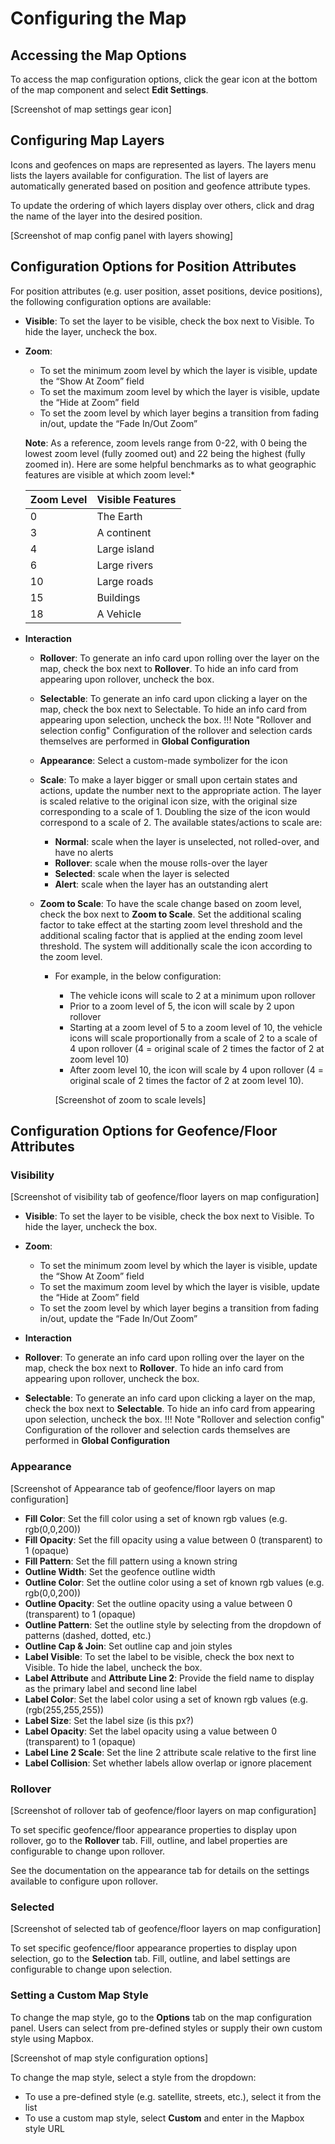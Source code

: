 # Configuring the Map

## Accessing the Map Options

To access the map configuration options, click the gear icon at the bottom of the map component and select **Edit Settings**.

[Screenshot of map settings gear icon]

## Configuring Map Layers

Icons and geofences on maps are represented as layers. The layers menu lists the layers available for configuration. The list of layers are automatically generated based on position and geofence attribute types.

To update the ordering of which layers display over others, click and drag the name of the layer into the desired position.

[Screenshot of map config panel with layers showing]

## Configuration Options for Position Attributes

For position attributes (e.g. user position, asset positions, device positions), the following configuration options are available:

* **Visible**: To set the layer to be visible, check the box next to Visible. To hide the layer, uncheck the box.
* **Zoom**: 
    * To set the minimum zoom level by which the layer is visible, update the “Show At Zoom” field
    * To set the maximum zoom level by which the layer is visible, update the “Hide at Zoom” field
    * To set the zoom level by which layer begins a transition from fading in/out, update the “Fade In/Out Zoom”


    **Note**: As a reference, zoom levels range from 0-22, with 0 being the lowest zoom level (fully zoomed out) and 22 being the highest (fully zoomed in). Here are some helpful benchmarks as to what geographic features are visible at which zoom level:*

    |Zoom Level | Visible Features|
    |-----------|-----------------|
    |0 | The Earth |
    |3 | A continent |
    |4 | Large island |
    |6 | Large rivers |
    |10 | Large roads |
    |15 | Buildings |
    |18 | A Vehicle |

* **Interaction**

    * **Rollover**: To generate an info card upon rolling over the layer on the map, check the box next to **Rollover**. To hide an info card from appearing upon rollover, uncheck the box.

    * **Selectable**: To generate an info card upon clicking a layer on the map, check the box next to Selectable. To hide an info card from appearing upon selection, uncheck the box.
    !!! Note "Rollover and selection config"
        Configuration of the rollover and selection cards themselves are performed in **Global Configuration**

    * **Appearance**: Select a custom-made symbolizer for the icon

    * **Scale**: To make a layer bigger or small upon certain states and actions, update the number next to the appropriate action. The layer is scaled relative to the original icon size, with the original size corresponding to a scale of 1. Doubling the size of the icon would correspond to a scale of 2. The available states/actions to scale are:
        * **Normal**: scale when the layer is unselected, not rolled-over, and have no alerts
        * **Rollover**: scale when the mouse rolls-over the layer
        * **Selected**: scale when the layer is selected
        * **Alert**: scale when the layer has an outstanding alert

    * **Zoom to Scale**: To have the scale change based on zoom level, check the box next to **Zoom to Scale**. Set the additional scaling factor to take effect at the starting zoom level threshold and the additional scaling factor that is applied at the ending zoom level threshold. The system will additionally scale the icon according to the zoom level.
        * For example, in the below configuration: 
            * The vehicle icons will scale to 2 at a minimum upon rollover
            * Prior to a zoom level of 5, the icon will scale by 2 upon rollover
            * Starting at a zoom level of 5 to a zoom level of 10, the vehicle icons will scale proportionally from a scale of 2 to a scale of 4 upon rollover (4 = original scale of 2 times the factor of 2 at zoom level 10)
            * After zoom level 10, the icon will scale by 4 upon rollover (4 = original scale of 2 times the factor of 2 at zoom level 10).

            [Screenshot of zoom to scale levels]

## Configuration Options for Geofence/Floor Attributes

### Visibility

[Screenshot of visibility tab of geofence/floor layers on map configuration]

* **Visible**: To set the layer to be visible, check the box next to Visible. To hide the layer, uncheck the box.
* **Zoom**: 
    * To set the minimum zoom level by which the layer is visible, update the “Show At Zoom” field
    * To set the maximum zoom level by which the layer is visible, update the “Hide at Zoom” field
    * To set the zoom level by which layer begins a transition from fading in/out, update the “Fade In/Out Zoom”

* **Interaction**

* **Rollover**: To generate an info card upon rolling over the layer on the map, check the box next to **Rollover**. To hide an info card from appearing upon rollover, uncheck the box.

*  **Selectable**: To generate an info card upon clicking a layer on the map, check the box next to **Selectable**. To hide an info card from appearing upon selection, uncheck the box.
    !!! Note "Rollover and selection config"
        Configuration of the rollover and selection cards themselves are performed in **Global Configuration**

### Appearance

[Screenshot of Appearance tab of geofence/floor layers on map configuration]

* **Fill Color**: Set the fill color using a set of known rgb values (e.g. rgb(0,0,200))
* **Fill Opacity**: Set the fill opacity using a value between 0 (transparent) to 1 (opaque)
* **Fill Pattern**: Set the fill pattern using a known string
* **Outline Width**: Set the geofence outline width
* **Outline Color**: Set the outline color using a set of known rgb values (e.g. rgb(0,0,200))
* **Outline Opacity**: Set the outline opacity using a value between 0 (transparent) to 1 (opaque)
* **Outline Pattern**: Set the outline style by selecting from the dropdown of patterns (dashed, dotted, etc.)
* **Outline Cap & Join**: Set outline cap and join styles
* **Label Visible**: To set the label to be visible, check the box next to Visible. To hide the label, uncheck the box.
* **Label Attribute** and **Attribute Line 2**: Provide the field name to display as the primary label and second line label
* **Label Color**: Set the label color using a set of known rgb values (e.g. (rgb(255,255,255))
* **Label Size**: Set the label size (is this px?)
* **Label Opacity**: Set the label opacity using a value between 0 (transparent) to 1 (opaque)
* **Label Line 2 Scale**: Set the line 2 attribute scale relative to the first line
* **Label Collision**: Set whether labels allow overlap or ignore placement

### Rollover

[Screenshot of rollover tab of geofence/floor layers on map configuration]

To set specific geofence/floor appearance properties to display upon rollover, go to the **Rollover** tab. Fill, outline, and label properties are configurable to change upon rollover.

See the documentation on the appearance tab for details on the settings available to configure upon rollover.

### Selected

[Screenshot of selected tab of geofence/floor layers on map configuration]

To set specific geofence/floor appearance properties to display upon selection, go to the **Selection** tab. Fill, outline, and label settings are configurable to change upon selection.

### Setting a Custom Map Style

To change the map style, go to the **Options** tab on the map configuration panel. Users can select from pre-defined styles or supply their own custom style using Mapbox.

[Screenshot of map style configuration options]

To change the map style, select a style from the dropdown:
* To use a pre-defined style (e.g. satellite, streets, etc.), select it from the list
* To use a custom map style, select **Custom** and enter in the Mapbox style URL
